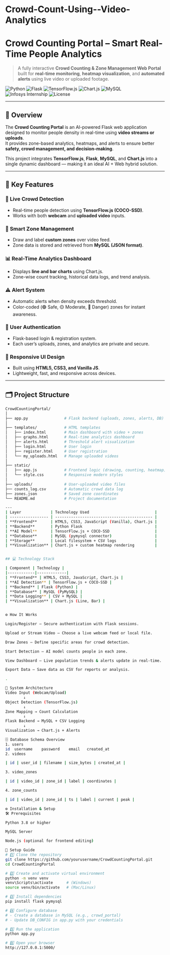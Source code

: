 # Crowd-Count-Using--Video-Analytics
# Crowd Counting Portal – Smart Real-Time People Analytics

> A fully interactive **Crowd Counting & Zone Management Web Portal** built for **real-time monitoring**, **heatmap visualization**, and **automated alerts** using live video or uploaded footage.

![Python](https://img.shields.io/badge/Python-3.8+-blue.svg)
![Flask](https://img.shields.io/badge/Flask-Framework-black.svg)
![TensorFlow.js](https://img.shields.io/badge/TensorFlow.js-AI%20Detection-orange.svg)
![Chart.js](https://img.shields.io/badge/Chart.js-Visualization-red.svg)
![MySQL](https://img.shields.io/badge/MySQL-Database-blue.svg)
![Infosys Internship](https://img.shields.io/badge/Infosys-Internship-0080FF.svg)
![License](https://img.shields.io/badge/License-MIT-green.svg)

---

## 🌟 Overview

The **Crowd Counting Portal** is an AI-powered Flask web application designed to monitor people density in real-time using **video streams or uploads**.  
It provides zone-based analytics, heatmaps, and alerts to ensure better **safety, crowd management, and decision-making**.  

This project integrates **TensorFlow.js**, **Flask**, **MySQL**, and **Chart.js** into a single dynamic dashboard — making it an ideal AI + Web hybrid solution.

---

## 🚀 Key Features

### 🎥 Live Crowd Detection
- Real-time people detection using **TensorFlow.js (COCO-SSD)**.  
- Works with both **webcam** and **uploaded video** inputs.

### 🧩 Smart Zone Management
- Draw and label **custom zones** over video feed.  
- Zone data is stored and retrieved from **MySQL (JSON format)**.

### 📊 Real-Time Analytics Dashboard
- Displays **line and bar charts** using Chart.js.  
- Zone-wise count tracking, historical data logs, and trend analysis.

### ⚠️ Alert System
- Automatic alerts when density exceeds threshold.  
- Color-coded (🟢 Safe, 🟡 Moderate, 🔴 Danger) zones for instant awareness.

### 🔐 User Authentication
- Flask-based login & registration system.  
- Each user’s uploads, zones, and analytics are private and secure.

### 💎 Responsive UI Design
- Built using **HTML5, CSS3, and Vanilla JS**.  
- Lightweight, fast, and responsive across devices.

---

## 🗂️ Project Structure

```bash
CrowdCountingPortal/
│
├── app.py                # Flask backend (uploads, zones, alerts, DB)
│
├── templates/            # HTML templates
│   ├── index.html        # Main dashboard with video + zones
│   ├── graphs.html       # Real-time analytics dashboard
│   ├── alerts.html       # Threshold alert visualization
│   ├── login.html        # User login
│   ├── register.html     # User registration
│   └── my_uploads.html   # Manage uploaded videos
│
├── static/
│   ├── app.js            # Frontend logic (drawing, counting, heatmap)
│   └── style.css         # Responsive modern styles
│
├── uploads/              # User-uploaded video files
├── counts_log.csv        # Automatic crowd data log
├── zones.json            # Saved zone coordinates
└── README.md             # Project documentation

---
| Layer             | Technology Used                             |
| ----------------- | ------------------------------------------- |
| **Frontend**      | HTML5, CSS3, JavaScript (Vanilla), Chart.js |
| **Backend**       | Python Flask                                |
| **AI Model**      | TensorFlow.js + COCO-SSD                    |
| **Database**      | MySQL (pymysql connector)                   |
| **Storage**       | Local filesystem + CSV logs                 |
| **Visualization** | Chart.js + custom heatmap rendering         |


## 💻 Technology Stack

| Component | Technology |
|------------|-------------|
| **Frontend** | HTML5, CSS3, JavaScript, Chart.js |
| **AI Detection** | TensorFlow.js + COCO-SSD |
| **Backend** | Flask (Python) |
| **Database** | MySQL (PyMySQL) |
| **Data Logging** | CSV + MySQL |
| **Visualization** | Chart.js (Line, Bar) |


⚙️ How It Works

Login/Register – Secure authentication with Flask sessions.

Upload or Stream Video – Choose a live webcam feed or local file.

Draw Zones – Define specific areas for crowd detection.

Start Detection – AI model counts people in each zone.

View Dashboard – Live population trends & alerts update in real-time.

Export Data – Save data as CSV for reports or analysis.

.

🧠 System Architecture
Video Input (Webcam/Upload)
        ↓
Object Detection (TensorFlow.js)
        ↓
Zone Mapping → Count Calculation
        ↓
Flask Backend → MySQL + CSV Logging
        ↓
Visualization → Chart.js + Alerts

🗄️ Database Schema Overview
1. users
id	username	password	email	created_at
2. videos

| id | user_id | filename | size_bytes | created_at |

3. video_zones

| id | video_id | zone_id | label | coordinates |

4. zone_counts

| id | video_id | zone_id | ts | label | current | peak |

⚙️ Installation & Setup
🛠️ Prerequisites

Python 3.8 or higher

MySQL Server

Node.js (optional for frontend editing)

💾 Setup Guide
# 1️⃣ Clone the repository
git clone https://github.com/yourusername/CrowdCountingPortal.git
cd CrowdCountingPortal

# 2️⃣ Create and activate virtual environment
python -m venv venv
venv\Scripts\activate      # (Windows)
source venv/bin/activate   # (Mac/Linux)

# 3️⃣ Install dependencies
pip install flask pymysql

# 4️⃣ Configure database
# - Create a database in MySQL (e.g., crowd_portal)
# - Update DB_CONFIG in app.py with your credentials

# 5️⃣ Run the application
python app.py

# 6️⃣ Open your browser
http://127.0.0.1:5000/


